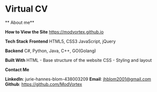 # Virtual CV
 
** About me**

**How to View the Site**
https://modvortex.github.io

 **Tech Stack**
**Frontend**
HTML5, CSS3
JavaScript, jQuery

**Backend**
C#, Python, Java, C++, GO(Golang)

**Built With**
HTML - Base structure of the website
CSS - Styling and layout

**Contact Me**

**LinkedIn**: jurie-hannes-blom-438003209
**Email**: jhblom2001@gmail.com
**Github**: https://github.com/ModVortex


